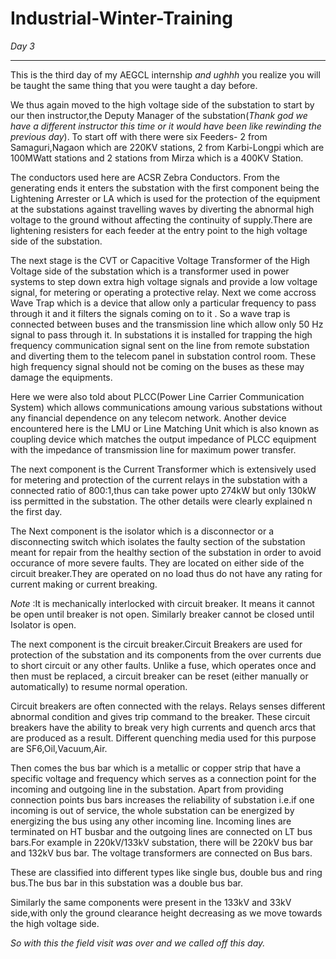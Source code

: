 # Industrial-Winter-Training

*Day 3*<hr>

This is the third day of my AEGCL internship *and ughhh* you realize you will be taught the same thing that you were taught a day before.

We thus again moved to the high voltage side of the substation to start by our then instructor,the Deputy Manager of the substation(*Thank god we have a different instructor this time or it would have been like rewinding the previous day*).
To start off with there were six Feeders- 2 from Samaguri,Nagaon which are 220KV stations, 2 from Karbi-Longpi which are 100MWatt stations and 2 stations from Mirza which is a 400KV Station.

The conductors used here are ACSR Zebra Conductors.
From the generating ends it enters the substation with the first component being the Lightening Arrester or LA which is used for the protection of the equipment at the substations against travelling waves by diverting the abnormal high voltage to the ground without 
affecting the continuity of supply.There are lightening resisters for each feeder at the entry point to the high voltage side of the substation.

The next stage is the CVT or Capacitive Voltage Transformer of the High Voltage side of the substation which is a transformer used in power systems to step down extra high voltage signals and provide a low voltage signal, for metering or operating a protective relay.
Next we come accross Wave Trap which is a device  that allow only a particular frequency to pass through it and it filters the signals coming on to it . So a wave trap is connected between buses and the transmission line which allow only 50 Hz signal to pass through it.
In substations it is installed  for trapping the high frequency communication signal sent on the line from remote substation and diverting them to the telecom panel in substation control room. 
These high frequency signal should not be coming on the buses as these may damage the equipments.

Here we were also told about PLCC(Power Line Carrier Communication System) which allows communications amoung various substations without any financial dependence on any telecom network.
Another device encountered here is the LMU or Line Matching Unit which is also known as coupling device which matches the output impedance of PLCC equipment with the impedance of transmission line for maximum power transfer.

The next component is the Current Transformer which is extensively used for metering and protection of the current relays in the substation with a connected ratio of 800:1,thus can take power upto 274kW but only 130kW iss permitted in the substation.
The other details were clearly explained n the first day.

The Next component is the isolator which is a disconnector or a disconnecting switch which isolates the faulty section of the substation meant for repair from the healthy section of the substation in order to avoid occurance of more severe faults.
They are located on either side of the circuit breaker.They are operated on no load thus do not have any rating for current making or current breaking.

*Note* :It is mechanically interlocked with circuit breaker. It means it cannot be open until breaker is not open. Similarly breaker cannot be closed until Isolator is open.

The next component is the circuit breaker.Circuit Breakers are used for protection of the substation and its components from the over currents due to short circuit or any other faults.
Unlike a fuse, which operates once and then must be replaced, a circuit breaker can be reset (either manually or automatically) to resume normal operation.

Circuit breakers are often connected with the relays. Relays senses different abnormal condition and gives trip command to the breaker.
These circuit breakers have the ability to break very high currents and quench arcs that are produced as a result. Different quenching media used for this purpose are SF6,Oil,Vacuum,Air.

Then comes the bus bar which is a metallic or copper strip that have a specific voltage and frequency which serves as a connection point for the incoming and outgoing line in the substation.
Apart from providing connection points bus bars increases the reliability of substation i.e.if one incoming is out of service, the whole substation can be energized by energizing the bus using any other incoming line.
Incoming lines are terminated on HT busbar and the outgoing lines are connected on LT bus bars.For example in 220kV/133kV substation, there will be 220kV bus bar and 132kV bus bar. The voltage transformers are connected on Bus bars.

These are classified into different types like single bus, double bus and ring bus.The bus bar in this substation was a double bus bar.

Similarly the same components were present in the 133kV and 33kV side,with only the ground clearance height decreasing as we move towards the high voltage side.

*So with this the field visit was over and we called off this day.*



